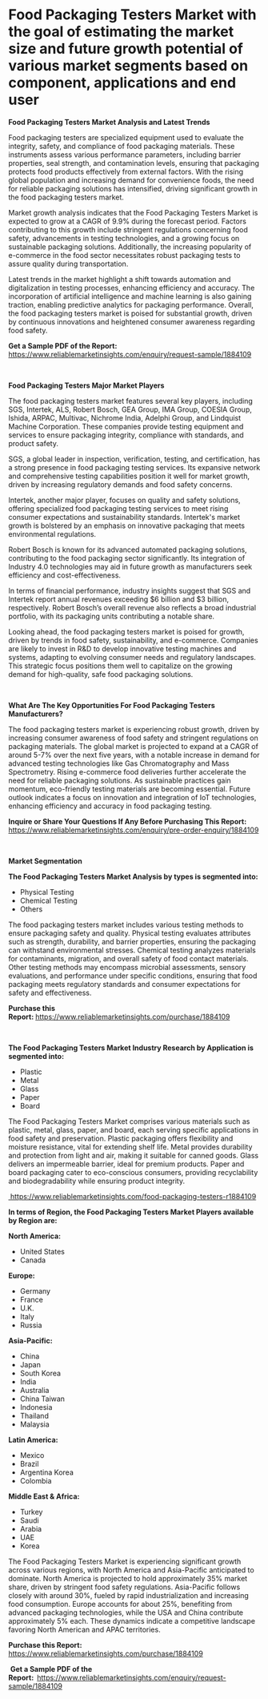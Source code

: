 <p><h1>Food Packaging Testers Market with the goal of estimating the market size and future growth potential of various market segments based on component, applications and end user</h1></p><p><strong>Food Packaging Testers Market Analysis and Latest Trends</strong></p>
<p><p>Food packaging testers are specialized equipment used to evaluate the integrity, safety, and compliance of food packaging materials. These instruments assess various performance parameters, including barrier properties, seal strength, and contamination levels, ensuring that packaging protects food products effectively from external factors. With the rising global population and increasing demand for convenience foods, the need for reliable packaging solutions has intensified, driving significant growth in the food packaging testers market.</p><p>Market growth analysis indicates that the Food Packaging Testers Market is expected to grow at a CAGR of 9.9% during the forecast period. Factors contributing to this growth include stringent regulations concerning food safety, advancements in testing technologies, and a growing focus on sustainable packaging solutions. Additionally, the increasing popularity of e-commerce in the food sector necessitates robust packaging tests to assure quality during transportation.</p><p>Latest trends in the market highlight a shift towards automation and digitalization in testing processes, enhancing efficiency and accuracy. The incorporation of artificial intelligence and machine learning is also gaining traction, enabling predictive analytics for packaging performance. Overall, the food packaging testers market is poised for substantial growth, driven by continuous innovations and heightened consumer awareness regarding food safety.</p></p>
<p><strong>Get a Sample PDF of the Report:&nbsp;</strong> <a href="https://www.reliablemarketinsights.com/enquiry/request-sample/1884109?utm_campaign=2956&utm_medium=2&utm_source=Github&utm_content=ia&utm_term=12042025&utm_id=food-packaging-testers">https://www.reliablemarketinsights.com/enquiry/request-sample/1884109</a></p>
<p>&nbsp;</p>
<p><strong>Food Packaging Testers Major Market Players</strong></p>
<p><p>The food packaging testers market features several key players, including SGS, Intertek, ALS, Robert Bosch, GEA Group, IMA Group, COESIA Group, Ishida, ARPAC, Multivac, Nichrome India, Adelphi Group, and Lindquist Machine Corporation. These companies provide testing equipment and services to ensure packaging integrity, compliance with standards, and product safety.</p><p>SGS, a global leader in inspection, verification, testing, and certification, has a strong presence in food packaging testing services. Its expansive network and comprehensive testing capabilities position it well for market growth, driven by increasing regulatory demands and food safety concerns.</p><p>Intertek, another major player, focuses on quality and safety solutions, offering specialized food packaging testing services to meet rising consumer expectations and sustainability standards. Intertek's market growth is bolstered by an emphasis on innovative packaging that meets environmental regulations.</p><p>Robert Bosch is known for its advanced automated packaging solutions, contributing to the food packaging sector significantly. Its integration of Industry 4.0 technologies may aid in future growth as manufacturers seek efficiency and cost-effectiveness.</p><p>In terms of financial performance, industry insights suggest that SGS and Intertek report annual revenues exceeding $6 billion and $3 billion, respectively. Robert Bosch’s overall revenue also reflects a broad industrial portfolio, with its packaging units contributing a notable share.</p><p>Looking ahead, the food packaging testers market is poised for growth, driven by trends in food safety, sustainability, and e-commerce. Companies are likely to invest in R&D to develop innovative testing machines and systems, adapting to evolving consumer needs and regulatory landscapes. This strategic focus positions them well to capitalize on the growing demand for high-quality, safe food packaging solutions.</p></p>
<p>&nbsp;</p>
<p><strong>What Are The Key Opportunities For Food Packaging Testers Manufacturers?</strong></p>
<p><p>The food packaging testers market is experiencing robust growth, driven by increasing consumer awareness of food safety and stringent regulations on packaging materials. The global market is projected to expand at a CAGR of around 5-7% over the next five years, with a notable increase in demand for advanced testing technologies like Gas Chromatography and Mass Spectrometry. Rising e-commerce food deliveries further accelerate the need for reliable packaging solutions. As sustainable practices gain momentum, eco-friendly testing materials are becoming essential. Future outlook indicates a focus on innovation and integration of IoT technologies, enhancing efficiency and accuracy in food packaging testing.</p></p>
<p><strong>Inquire or Share Your Questions If Any Before Purchasing This Report:</strong> <a href="https://www.reliablemarketinsights.com/enquiry/pre-order-enquiry/1884109?utm_campaign=2956&utm_medium=2&utm_source=Github&utm_content=ia&utm_term=12042025&utm_id=food-packaging-testers">https://www.reliablemarketinsights.com/enquiry/pre-order-enquiry/1884109</a></p>
<p>&nbsp;</p>
<p><strong>Market Segmentation</strong></p>
<p><strong>The Food Packaging Testers Market Analysis by types is segmented into:</strong></p>
<p><ul><li>Physical Testing</li><li>Chemical Testing</li><li>Others</li></ul></p>
<p><p>The food packaging testers market includes various testing methods to ensure packaging safety and quality. Physical testing evaluates attributes such as strength, durability, and barrier properties, ensuring the packaging can withstand environmental stresses. Chemical testing analyzes materials for contaminants, migration, and overall safety of food contact materials. Other testing methods may encompass microbial assessments, sensory evaluations, and performance under specific conditions, ensuring that food packaging meets regulatory standards and consumer expectations for safety and effectiveness.</p></p>
<p><strong>Purchase this Report:&nbsp;</strong><a href="https://www.reliablemarketinsights.com/purchase/1884109?utm_campaign=2956&utm_medium=2&utm_source=Github&utm_content=ia&utm_term=12042025&utm_id=food-packaging-testers">https://www.reliablemarketinsights.com/purchase/1884109</a></p>
<p>&nbsp;</p>
<p><strong>The Food Packaging Testers Market Industry Research by Application is segmented into:</strong></p>
<p><ul><li>Plastic</li><li>Metal</li><li>Glass</li><li>Paper</li><li>Board</li></ul></p>
<p><p>The Food Packaging Testers Market comprises various materials such as plastic, metal, glass, paper, and board, each serving specific applications in food safety and preservation. Plastic packaging offers flexibility and moisture resistance, vital for extending shelf life. Metal provides durability and protection from light and air, making it suitable for canned goods. Glass delivers an impermeable barrier, ideal for premium products. Paper and board packaging cater to eco-conscious consumers, providing recyclability and biodegradability while ensuring product integrity.</p></p>
<p><a href="https://www.reliablemarketinsights.com/food-packaging-testers-r1884109?utm_campaign=2956&utm_medium=2&utm_source=Github&utm_content=ia&utm_term=12042025&utm_id=food-packaging-testers">&nbsp;https://www.reliablemarketinsights.com/food-packaging-testers-r1884109</a></p>
<p><strong>In terms of Region, the Food Packaging Testers Market Players available by Region are:</strong></p>
<p>
    <p> <strong> North America: </strong>
        <ul>
            <li>United States</li>
            <li>Canada</li>
        </ul>
        </p> 
    <p> <strong> Europe: </strong>
        <ul>
            <li>Germany</li>
            <li>France</li>
            <li>U.K.</li>
            <li>Italy</li>
            <li>Russia</li>
        </ul>
        </p> 
    <p> <strong> Asia-Pacific: </strong>
        <ul>
            <li>China</li>
            <li>Japan</li>
            <li>South Korea</li>
            <li>India</li>
            <li>Australia</li>
            <li>China Taiwan</li>
            <li>Indonesia</li>
            <li>Thailand</li>
            <li>Malaysia</li>
        </ul>
        </p> 
    <p> <strong> Latin America: </strong>
        <ul>
            <li>Mexico</li>
            <li>Brazil</li>
            <li>Argentina Korea</li>
            <li>Colombia</li>
        </ul>
        </p> 
    <p> <strong> Middle East & Africa: </strong>
        <ul>
            <li>Turkey</li>
            <li>Saudi</li>
            <li>Arabia</li>
            <li>UAE</li>
            <li>Korea</li>
        </ul>
    </p>
    </p>
<p><p>The Food Packaging Testers Market is experiencing significant growth across various regions, with North America and Asia-Pacific anticipated to dominate. North America is projected to hold approximately 35% market share, driven by stringent food safety regulations. Asia-Pacific follows closely with around 30%, fueled by rapid industrialization and increasing food consumption. Europe accounts for about 25%, benefiting from advanced packaging technologies, while the USA and China contribute approximately 5% each. These dynamics indicate a competitive landscape favoring North American and APAC territories.</p></p>
<p><strong>Purchase this Report: </strong><a href="https://www.reliablemarketinsights.com/purchase/1884109?utm_campaign=2956&utm_medium=2&utm_source=Github&utm_content=ia&utm_term=12042025&utm_id=food-packaging-testers">https://www.reliablemarketinsights.com/purchase/1884109</a></p>
<p>&nbsp;<strong>Get a Sample PDF of the Report:&nbsp;&nbsp;</strong><a href="https://www.reliablemarketinsights.com/enquiry/request-sample/1884109?utm_campaign=2956&utm_medium=2&utm_source=Github&utm_content=ia&utm_term=12042025&utm_id=food-packaging-testers">https://www.reliablemarketinsights.com/enquiry/request-sample/1884109</a></p>
<p><strong></strong></p>
<p><p></p><p></p><p></p></p>
